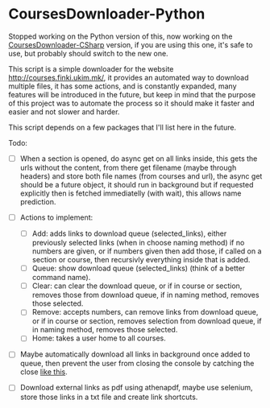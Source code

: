 # CoursesDownloader-Python
Stopped working on the Python version of this, now working on the [CoursesDownloader-CSharp](https://github.com/anton31kah/CoursesDownloader-CSharp) version, if you are using this one, it's safe to use, but probably should switch to the new one.

This script is a simple downloader for the website http://courses.finki.ukim.mk/, it provides an automated way to download multiple files, it has some actions, and is constantly expanded, many features will be introduced in the future, but keep in mind that the purpose of this project was to automate the process so it should make it faster and easier and not slower and harder.

This script depends on a few packages that I'll list here in the future. 

Todo:
- [ ] When a section is opened, do async get on all links inside, this gets the urls without the content, from there get filename (maybe through headers) and store both file names (from courses and url), the async get should be a future object, it should run in background but if requested explicitly then is fetched immediatelly (with wait), this allows name prediction.

- [ ] Actions to implement:
	- [ ] Add: adds links to download queue (selected_links), either previously selected links (when in choose naming method) if no numbers are given, or if numbers given then add those, if called on a section or course, then recursivly everything inside that is added.
	- [ ] Queue: show download queue (selected_links) (think of a better command name).
	- [ ] Clear: can clear the download queue, or if in course or section, removes those from download queue, if in naming method, removes those selected.
	- [ ] Remove: accepts numbers, can remove links from download queue, or if in course or section, removes selection from download queue, if in naming method, removes those selected.
	- [ ] Home: takes a user home to all courses.

- [ ] Maybe automatically download all links in background once added to queue, then prevent the user from closing the console by catching the close [like this](https://stackoverflow.com/a/5334683/6877477).

- [ ] Download external links as pdf using athenapdf, maybe use selenium, store those links in a txt file and create link shortcuts.
